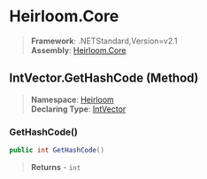 # Heirloom.Core

> **Framework**: .NETStandard,Version=v2.1  
> **Assembly**: [Heirloom.Core][0]

## IntVector.GetHashCode (Method)

> **Namespace**: [Heirloom][0]  
> **Declaring Type**: [IntVector][1]

### GetHashCode()

```cs
public int GetHashCode()
```

> **Returns** - `int`

[0]: ../../../Heirloom.Core.md
[1]: ../IntVector.md

